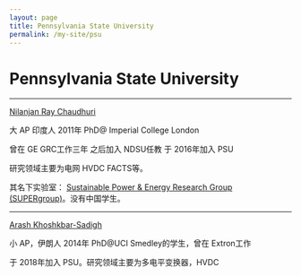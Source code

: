 ```yaml
---
layout: page
title: Pennsylvania State University
permalink: /my-site/psu
---
```

# Pennsylvania State University

---

[Nilanjan Ray Chaudhuri](https://www.eecs.psu.edu/departments/directory-detail-g.aspx?q=nuc88)

大 AP 印度人 2011年 PhD@ Imperial College London

曾在 GE GRC工作三年 之后加入 NDSU任教 于 2016年加入 PSU

研究领域主要为电网 HVDC FACTS等。

其名下实验室： [Sustainable Power & Energy Research Group (SUPERgroup)](https://sites.psu.edu/nilanjan/)。没有中国学生。

---

[Arash Khoshkbar-Sadigh](https://www.eecs.psu.edu/departments/directory-detail-g.aspx?q=kzs1012)

小 AP，伊朗人 2014年 PhD@UCI Smedley的学生，曾在 Extron工作

于 2018年加入 PSU。研究领域主要为多电平变换器，HVDC
